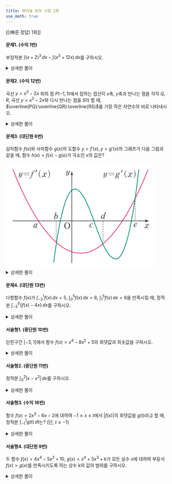 ```yaml
---
title: 파이널 모의 시험 1회
use_math: true
---
```


[[(빠른 정답) 1회]]

#### 문제1. (수익 1번)
부정적분 $\displaystyle\int(x+2)^3\, dx-\displaystyle\int(x^3+12 x)\,dx$를 구하시오.

<details> 
  <summary>상세한 풀이</summary> 
   <p><img src="/assets/Pasted image 20231123191556.png"/></p>
 </details>


#### 문제2. (수익 12번)
곡선 $y=x^3-2x$ 위의 점 $P(-1, 1)$에서 접하는 접선이 $x$축, $y$축과 만나는 점을 각각 $Q, R$, 곡선 $y=x^3-2x$와 다시 만나는 점을 $S$라 할 때, $\overline{PQ}:\overline{QR}:\overline{RS}$를 가장 작은 자연수의 비로 나타내시오.

 
<details> 
  <summary>상세한 풀이</summary> 
   <p><img src="/assets/Pasted image 20231122234118.png"/></p>
 </details>


#### 문제3. (대단원 6번)
삼차함수 $f(x)$와 사차함수 $g(x)$의 도함수 $y=f'(x), y=g'(x)$의 그래프가 다음 그림과 같을 때, 함수 $h(x)=f(x)-g(x)$가 극소인 $x$의 값은?

<img src="/assets/Pasted image 20231122190021.png"/>

<details> 
  <summary>상세한 풀이</summary> 
   <p><img src="/assets/Pasted image 20231122234230.png"/></p>
 </details>

#### 문제4. (대단원 13번)
다항함수 $f(x)$가 $\displaystyle\int_{-3}^1 f(x)\,dx=5$, $\displaystyle\int_0^5 f(x)\,dx=6$, $\displaystyle\int_1^5 f(x)\,dx=8$을 만족시킬 때, 정적분 $\displaystyle\int_{-3}^0\lbrace f(x)-4 x\rbrace\,dx$를 구하시오.

<details> 
  <summary>상세한 풀이</summary> 
   <p><img src="/assets/Pasted image 20231122234252.png"/></p>
 </details>

#### 서술형1. (중단원 10번)
닫힌구간 $[-3, 1]$에서 함수 $f(x)=x^4-8x^2+5$의 최댓값과 최솟값을 구하시오.

<details> 
  <summary>상세한 풀이</summary> 
   <p><img src="/assets/Pasted image 20231122234316.png"/></p>
 </details>

#### 서술형2. (중단원 11번)
정적분 $\displaystyle\int_0^2\lvert x-x^2\rvert\,dx$를 구하시오.


<details> 
  <summary>상세한 풀이</summary> 
   <p><img src="/assets/Pasted image 20231122234345.png"/></p>
 </details>

#### 서술형3. (수익 16번)
함수 $f(x)=2x^3-6x-2$에 대하여 $-1\le x\le t$에서 $\lvert f(x)\rvert$의 최댓값을 $g(t)$라고 할 때, 정적분 $\displaystyle\int_{-1}^1 g(t)\,dt$는? (단, $t\ge -1$)


<details> 
  <summary>상세한 풀이</summary> 
   <p><img src="/assets/Pasted image 20231122234444.png"/>
<img src="/assets/Pasted image 20231122234511.png"/>
</p>
 </details>

#### 서술형4. (대단원 9번)
두 함수 $f(x)=4x^4-5x^3+10$, $g(x)=x^4+3x^3+k$가 모든 실수 $x$에 대하여 부등식 $f(x)>g(x)$를 만족시키도록 하는 상수 $k$의 값의 범위를 구하시오.


<details> 
  <summary>상세한 풀이</summary> 
   <p><img src="/assets/Pasted image 20231122234530.png"/></p>
 </details>